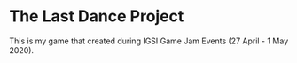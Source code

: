 # The Last Dance Project
 
This is my game that created during IGSI Game Jam Events (27 April - 1 May 2020).
